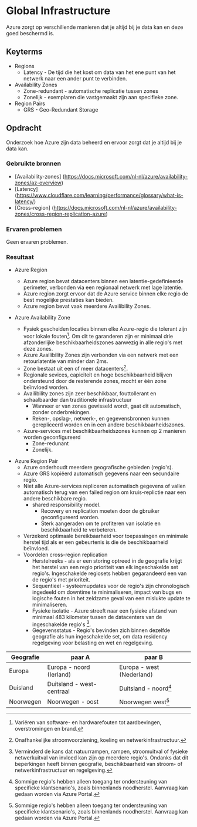 # Global Infrastructure
Azure zorgt op verschillende manieren dat je altijd bij je data kan en deze goed beschermd is.

## Keyterms

* Regions 
    * Latency - De tijd die het kost om data van het ene punt van het netwerk naar een ander punt te verbinden. 
* Availability Zones 
    * Zone-redundant - automatische replicatie tussen zones
    * Zonelijk - exemplaren die vastgemaakt zijn aan specifieke zone. 
* Region Pairs 
    * GRS - Geo-Redundant Storage

## Opdracht
Onderzoek hoe Azure zijn data beheerd en ervoor zorgt dat je altijd bij je data kan. 

### Gebruikte bronnen
- [Availability-zones] (https://docs.microsoft.com/nl-nl/azure/availability-zones/az-overview)
- [Latency] (https://www.cloudflare.com/learning/performance/glossary/what-is-latency/)
- [Cross-region] (https://docs.microsoft.com/nl-nl/azure/availability-zones/cross-region-replication-azure)

### Ervaren problemen
Geen ervaren problemen. 

### Resultaat
* Azure Region
    * Azure region bevat datacenters binnen een latentie-gedefinieerde perimeter, verbonden via een regionaal netwerk met lage latentie.
    * Azure region zorgt ervoor dat de Azure service binnen elke regio de best mogelijke prestaties kan bieden.
    * Azure region bevat vaak meerdere Availibility Zones. 

* Azure Availability Zone
    * Fysiek gescheiden locaties binnen elke Azure-regio die tolerant zijn voor lokale fouten[^1]. Om dit te garanderen zijn er minimaal drie afzonderlijke beschikbaarheidszones aanwezig in alle regio's met deze zones.
    * Azure Availibility Zones zijn verbonden via een netwerk met een retourlatentie van minder dan 2ms.
    * Zone bestaat uit een of meer datacenters[^2].
    * Regionale sevices, capiciteit en hoge beschikbaarheid blijven ondersteund door de resterende zones, mocht er één zone beïnvloed worden. 
    * Availibility zones zijn zeer beschikbaar, fouttollerant en schaalbaarder dan traditionele infrastructuur
        * Wanneer er van zones gewisseld wordt, gaat dit automatisch, zonder onderbrekingen.
        * Reken-, opslag-, netwerk-, en gegevensbronnen kunnen gerepliceerd worden en in een andere beschikbaarheidszones.
    * Azure-services met beschikbaarheidszones kunnen op 2 manieren worden geconfigureerd
        * Zone-redunant
        * Zonelijk. 


[^1]: Variëren van software- en hardwarefouten tot aardbevingen, overstromingen en brand.
[^2]: Onafhankelijke stroomvoorziening, koeling en netwerkinfrastructuur.

* Azure Region Pair
    * Azure onderhoudt meerdere geografische gebieden (regio's).
    * Azure GRS kopiëerd automatisch gegevens naar een secundaire regio.
    * Niet alle Azure-services repliceren automatisch gegevens of vallen automatisch terug van een failed region om kruis-replictie naar een andere beschikbare regio.
        * shared responsibility model.
            * Recovery en replication moeten door de gbruiker geconfigureerd worden. 
            * Sterk aangeraden om te profiteren van isolatie en beschikbaarheid te verbeteren.
    * Verzekerd optimaale bereikbaarheid voor toepassingen en minimale herstel tijd als er een gebeurtenis is die de beschikbaarheid beïnvloed. 
    * Voordelen cross-region replication
        * Herstelreeks - als er een storing optreed in de geografie krijgt het herstel van een regio prioriteit van elk ingeschakelde set regio's. Ingeschakelde regiosets hebben gegarandeerd een van de regio's met prioriteit.
        * Sequentieel - systeemupdates voor de regio's zijn chronologisch ingedeeld om downtime te minimaliseren, impact van bugs en logische fouten in het zeldzame geval van een mislukte update te minimaliseren. 
        * Fysieke isolatie - Azure streeft naar een fysieke afstand van minimaal 483 kilometer tussen de datacenters van de ingeschakelde regio's [^3]. 
        * Gegevensstatus - Regio's bevinden zich binnen dezelfde geografie als hun ingeschakelde set, om data residency regelgeving voor belasting en wet en regelgeving. 

| Geografie | paar A | paar B |
| ----- | --------- | -------- |
| Europa | Europa - noord (Ierland) | Europa - west (Nederland) |
| Duisland | Duitsland - west-centraal | Duitsland - noord[^4] |
| Noorwegen | Noorwegen - oost | Noorwegen west[^4] |
    
[^3]: Verminderd de kans dat natuurrampen, rampen, stroomuitval of fysieke netwerkuitval van invloed kan zijn op meerdere regio's. Ondanks dat dit beperkingen heeft binnen geografie, beschikbaarheid van stroom- of netwerkinfrastructuur en regelgeving. 
[^4]: Sommige regio's hebben alleen toegang ter ondersteuning van specifieke klantsenario's, zoals binnenlands noodherstel. Aanvraag kan gedaan worden via Azure Portal. 